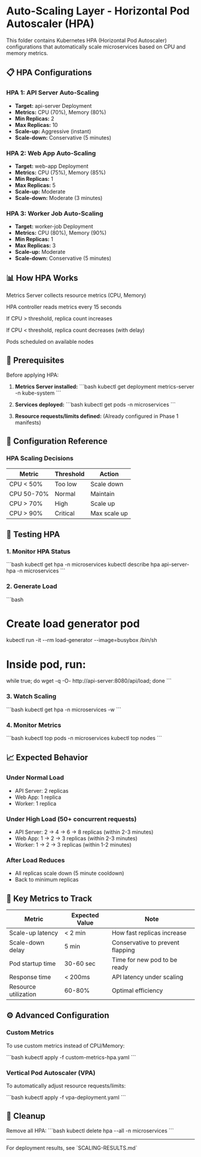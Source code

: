 # Auto-Scaling Layer - Horizontal Pod Autoscaler (HPA)

This folder contains Kubernetes HPA (Horizontal Pod Autoscaler) configurations that automatically scale microservices based on CPU and memory metrics.

## 📋 HPA Configurations

### HPA 1: API Server Auto-Scaling
- **Target:** api-server Deployment
- **Metrics:** CPU (70%), Memory (80%)
- **Min Replicas:** 2
- **Max Replicas:** 10
- **Scale-up:** Aggressive (instant)
- **Scale-down:** Conservative (5 minutes)

### HPA 2: Web App Auto-Scaling
- **Target:** web-app Deployment
- **Metrics:** CPU (75%), Memory (85%)
- **Min Replicas:** 1
- **Max Replicas:** 5
- **Scale-up:** Moderate
- **Scale-down:** Moderate (3 minutes)

### HPA 3: Worker Job Auto-Scaling
- **Target:** worker-job Deployment
- **Metrics:** CPU (80%), Memory (90%)
- **Min Replicas:** 1
- **Max Replicas:** 3
- **Scale-up:** Moderate
- **Scale-down:** Conservative (5 minutes)

## 📊 How HPA Works

Metrics Server collects resource metrics (CPU, Memory)

HPA controller reads metrics every 15 seconds

If CPU > threshold, replica count increases

If CPU < threshold, replica count decreases (with delay)

Pods scheduled on available nodes


## 🚀 Prerequisites

Before applying HPA:

1. **Metrics Server installed:**
   \`\`\`bash
   kubectl get deployment metrics-server -n kube-system
   \`\`\`

2. **Services deployed:**
   \`\`\`bash
   kubectl get pods -n microservices
   \`\`\`

3. **Resource requests/limits defined:**
   (Already configured in Phase 1 manifests)

## 📝 Configuration Reference

### HPA Scaling Decisions

| Metric | Threshold | Action |
|--------|-----------|--------|
| CPU < 50% | Too low | Scale down |
| CPU 50-70% | Normal | Maintain |
| CPU > 70% | High | Scale up |
| CPU > 90% | Critical | Max scale up |

## 🧪 Testing HPA

### 1. Monitor HPA Status
\`\`\`bash
kubectl get hpa -n microservices
kubectl describe hpa api-server-hpa -n microservices
\`\`\`

### 2. Generate Load
\`\`\`bash
# Create load generator pod
kubectl run -it --rm load-generator --image=busybox /bin/sh

# Inside pod, run:
while true; do wget -q -O- http://api-server:8080/api/load; done
\`\`\`

### 3. Watch Scaling
\`\`\`bash
kubectl get hpa -n microservices -w
\`\`\`

### 4. Monitor Metrics
\`\`\`bash
kubectl top pods -n microservices
kubectl top nodes
\`\`\`

## 📈 Expected Behavior

### Under Normal Load
- API Server: 2 replicas
- Web App: 1 replica
- Worker: 1 replica

### Under High Load (50+ concurrent requests)
- API Server: 2 → 4 → 6 → 8 replicas (within 2-3 minutes)
- Web App: 1 → 2 → 3 replicas (within 2-3 minutes)
- Worker: 1 → 2 → 3 replicas (within 1-2 minutes)

### After Load Reduces
- All replicas scale down (5 minute cooldown)
- Back to minimum replicas

## 🎯 Key Metrics to Track

| Metric | Expected Value | Note |
|--------|-----------------|------|
| Scale-up latency | < 2 min | How fast replicas increase |
| Scale-down delay | 5 min | Conservative to prevent flapping |
| Pod startup time | 30-60 sec | Time for new pod to be ready |
| Response time | < 200ms | API latency under scaling |
| Resource utilization | 60-80% | Optimal efficiency |

## ⚙️ Advanced Configuration

### Custom Metrics
To use custom metrics instead of CPU/Memory:

\`\`\`bash
kubectl apply -f custom-metrics-hpa.yaml
\`\`\`

### Vertical Pod Autoscaler (VPA)
To automatically adjust resource requests/limits:

\`\`\`bash
kubectl apply -f vpa-deployment.yaml
\`\`\`

## 🧹 Cleanup

Remove all HPA:
\`\`\`bash
kubectl delete hpa --all -n microservices
\`\`\`

---

For deployment results, see \`SCALING-RESULTS.md\`

